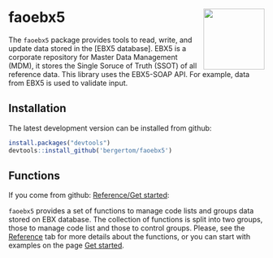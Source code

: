 
# faoebx5 <img src="man/figures/logo.png" align="right" alt="" width="120" />

The `faoebx5` package provides tools to read, write, and update data stored in the \[EBX5 database\]. EBX5 is a corporate repository for Master Data Management (MDM), it stores the Single Soruce of Truth (SSOT) of all reference data. This library uses the EBX5-SOAP API. For example, data from EBX5 is used to validate input.

## Installation

The latest development version can be installed from github:

``` r
install.packages("devtools")
devtools::install_github('bergertom/faoebx5')
```

## Functions

If you come from github: [Reference/Get started](https://bergertom.github.io/faoebx5/):

`faoebx5` provides a set of functions to manage code lists and groups data stored on EBX database. The collection of functions is split into two groups, those to manage code list and those to control groups. Please, see the [Reference](reference/index.html) tab for more details about the functions, or you can start with examples on the page [Get started](articles/faoebx5.html).
